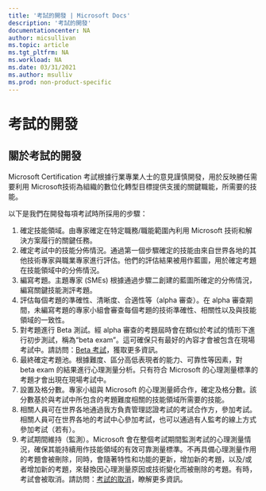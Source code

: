 ```yaml
---
title: '考試的開發 | Microsoft Docs'
description: '考試的開發' 
documentationcenter: NA 
author: micsullivan
ms.topic: article
ms.tgt_pltfrm: NA
ms.workload: NA
ms.date: 03/31/2021
ms.author: msulliv
ms.prod: non-product-specific
---
```

# 考試的開發

## 關於考試的開發

Microsoft Certification 考試根據行業專業人士的意見謹慎開發，用於反映勝任需要利用 Microsoft技術為組織的數位化轉型目標提供支援的關鍵職能，所需要的技能。

以下是我們在開發每項考試時所採用的步驟：

1. 確定技能領域。由專家確定在特定職務/職能範圍內利用 Microsoft 技術和解決方案履行的關鍵任務。
2. 確定考試中的技能分佈情況。通過第一個步驟確定的技能由來自世界各地的其他技術專家與職業專家進行評估。他們的評估結果被用作藍圖，用於確定考題在技能領域中的分佈情況。
3. 編寫考題。主題專家 (SMEs) 根據通過步驟二創建的藍圖所確定的分佈情況，編寫關鍵技能測評考題。
4. 評估每個考題的準確性、清晰度、合適性等（alpha 審查）。在 alpha 審查期間，未編寫考題的專家小組會審查每個考題的技術準確性、相關性以及與技能領域的一致性。
5. 對考題進行 Beta 測試。經 alpha 審查的考題屆時會在類似於考試的情形下進行初步測試，稱為“beta exam”。這可確保只有最好的內容才會被包含在現場考試中。請訪問：[Beta 考試](/learn/certifications/beta-exams)，獲取更多資訊。 
6. 最終確定考題池。根據難度、區分高低表現者的能力、可靠性等因素，對 beta exam 的結果進行心理測量分析。只有符合 Microsoft 的心理測量標準的考題才會出現在現場考試中。
7. 設置及格分數。專家小組與  Microsoft 的心理測量師合作，確定及格分數。該分數基於與考試中所包含的考題難度相關的技能領域所需要的技能。
8. 相關人員可在世界各地通過我方負責管理認證考試的考試合作方，參加考試。相關人員可在世界各地的考試中心參加考試，也可以通過有人監考的線上方式參加考試（若有）。
9. 考試期間維持（監測）。Microsoft 會在整個考試期間監測考試的心理測量情況，確保其能持續用作技能領域的有效可靠測量標準。不再具備心理測量作用的考題會被刪除，同時，會隨著特性和功能的更新，增加新的考題，以及/或者增加新的考題，來替換因心理測量原因或技術變化而被刪除的考題。有時，考試會被取消。請訪問：[考試的取消](/learn/certifications/retired-certification-exams)，瞭解更多資訊。